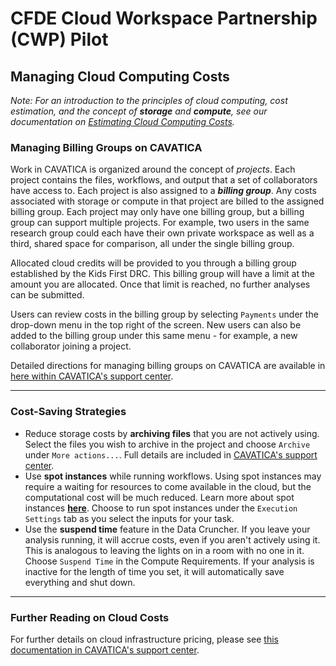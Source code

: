 # CFDE Cloud Workspace Partnership (CWP) Pilot
## Managing Cloud Computing Costs
_Note: For an introduction to the principles of cloud computing, cost estimation, and the concept of __storage__ and __compute__, see our documentation on [Estimating Cloud Computing Costs](https://github.com/kids-first/kf-cloud-credits/blob/main/estimatingcosts.md#principles-of-cloud-computing-costs)._

### Managing Billing Groups on CAVATICA
Work in CAVATICA is organized around the concept of _projects_. Each project contains the files, workflows, and output that a set of collaborators have access to. Each project is also assigned to a ___billing group___. Any costs associated with storage or compute in that project are billed to the assigned billing group. Each project may only have one billing group, but a billing group can support multiple projects. For example, two users in the same research group could each have their own private workspace as well as a third, shared space for comparison, all under the single billing group.

Allocated cloud credits will be provided to you through a billing group established by the Kids First DRC. This billing group will have a limit at the amount you are allocated. Once that limit is reached, no further analyses can be submitted.

Users can review costs in the billing group by selecting `Payments` under the drop-down menu in the top right of the screen. New users can also be added to the billing group under this same menu - for example, a new collaborator joining a project.


Detailed directions for managing billing groups on CAVATICA are available in [here within CAVATICA's support center](https://docs.cavatica.org/docs/manage-billing-groups).

---
### Cost-Saving Strategies
- Reduce storage costs by **archiving files** that you are not actively using. Select the files you wish to archive in the project and choose `Archive` under `More actions...`. Full details are included in [CAVATICA's support center](https://docs.sevenbridges.com/docs/file-archiving-overview).
- Use **spot instances** while running workflows. Using spot instances may require a waiting for resources to come available in the cloud, but the computational cost will be much reduced. Learn more about spot instances [**here**](http://docs.cavatica.org/docs/about-spot-instances).
Choose to run spot instances under the `Execution Settings` tab as you select the inputs for your task.
- Use the **suspend time** feature in the Data Cruncher. If you leave your analysis running, it will accrue costs, even if you aren't actively using it. This is analogous to leaving the lights on in a room with no one in it. Choose `Suspend Time` in the Compute Requirements. If your analysis is inactive for the length of time you set, it will automatically save everything and shut down.

---
### Further Reading on Cloud Costs
For further details on cloud infrastructure pricing, please see [this documentation in CAVATICA's support center](https://docs.cavatica.org/docs/cloud-infrastructure-pricing).
